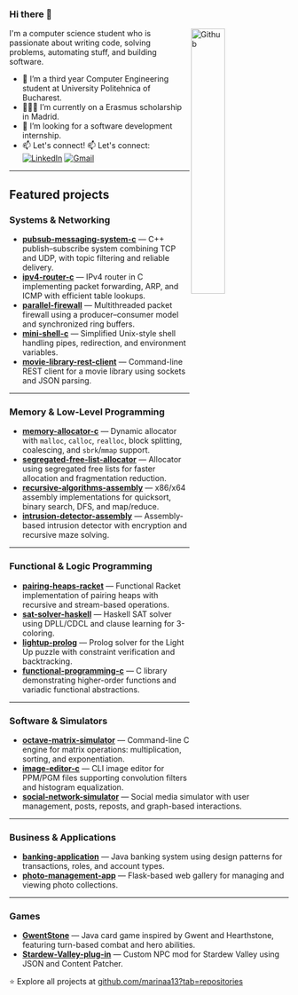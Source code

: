 ### Hi there 👋

<img width="35%" align="right" alt="Github" src="https://user-images.githubusercontent.com/48678280/88862734-4903af80-d201-11ea-968b-9c939d88a37c.gif" />

I'm a computer science student who is passionate about writing code, solving problems, automating stuff, and building software.

- 🔭 I’m a third year Computer Engineering student at University Politehnica of Bucharest.
- 🧑🏻‍🎓 I’m currently on a Erasmus scholarship in Madrid.
- 👯 I’m looking for a software development internship. 
- 📫 Let's connect! 📫 Let's connect:  
[![LinkedIn](https://img.shields.io/badge/LinkedIn-blue?logo=linkedin&logoColor=white)](https://www.linkedin.com/in/marina-simion-9a4b1b2b7/)
[![Gmail](https://img.shields.io/badge/Email-D14836?logo=gmail&logoColor=white)](mailto:mar2005simion@gmail.com)

---
## Featured projects

### Systems & Networking
- **[pubsub-messaging-system-c](https://github.com/marinaa13/pubsub-messaging-system-c)** — C++ publish–subscribe system combining TCP and UDP, with topic filtering and reliable delivery.  
- **[ipv4-router-c](https://github.com/marinaa13/ipv4-router-c)** — IPv4 router in C implementing packet forwarding, ARP, and ICMP with efficient table lookups.  
- **[parallel-firewall](https://github.com/marinaa13/parallel-firewall)** — Multithreaded packet firewall using a producer–consumer model and synchronized ring buffers.  
- **[mini-shell-c](https://github.com/marinaa13/mini-shell-c)** — Simplified Unix-style shell handling pipes, redirection, and environment variables.  
- **[movie-library-rest-client](https://github.com/marinaa13/movie-library-rest-client)** — Command-line REST client for a movie library using sockets and JSON parsing.  

---

### Memory & Low-Level Programming
- **[memory-allocator-c](https://github.com/marinaa13/memory-allocator-c)** — Dynamic allocator with `malloc`, `calloc`, `realloc`, block splitting, coalescing, and `sbrk`/`mmap` support.  
- **[segregated-free-list-allocator](https://github.com/marinaa13/segregated-free-list-allocator)** — Allocator using segregated free lists for faster allocation and fragmentation reduction.  
- **[recursive-algorithms-assembly](https://github.com/marinaa13/recursive-algorithms-assembly)** — x86/x64 assembly implementations for quicksort, binary search, DFS, and map/reduce.  
- **[intrusion-detector-assembly](https://github.com/marinaa13/intrusion-detector-assembly)** — Assembly-based intrusion detector with encryption and recursive maze solving.  

---

### Functional & Logic Programming
- **[pairing-heaps-racket](https://github.com/marinaa13/pairing-heaps-racket)** — Functional Racket implementation of pairing heaps with recursive and stream-based operations.  
- **[sat-solver-haskell](https://github.com/marinaa13/sat-solver-haskell)** — Haskell SAT solver using DPLL/CDCL and clause learning for 3-coloring.  
- **[lightup-prolog](https://github.com/marinaa13/lightup-prolog)** — Prolog solver for the Light Up puzzle with constraint verification and backtracking.  
- **[functional-programming-c](https://github.com/marinaa13/functional-programming-c)** — C library demonstrating higher-order functions and variadic functional abstractions.  

---

### Software & Simulators
- **[octave-matrix-simulator](https://github.com/marinaa13/octave-matrix-simulator)** — Command-line C engine for matrix operations: multiplication, sorting, and exponentiation.  
- **[image-editor-c](https://github.com/marinaa13/image-editor-c)** — CLI image editor for PPM/PGM files supporting convolution filters and histogram equalization.  
- **[social-network-simulator](https://github.com/marinaa13/social-network-simulator)** — Social media simulator with user management, posts, reposts, and graph-based interactions.  

---

### Business & Applications
- **[banking-application](https://github.com/marinaa13/banking-application)** — Java banking system using design patterns for transactions, roles, and account types.  
- **[photo-management-app](https://github.com/marinaa13/photo-management-app)** — Flask-based web gallery for managing and viewing photo collections.   

---

### Games
- **[GwentStone](https://github.com/marinaa13/GwentStone)** — Java card game inspired by Gwent and Hearthstone, featuring turn-based combat and hero abilities. 
- **[Stardew-Valley-plug-in](https://github.com/marinaa13/Stardew-Valley-plug-in)** — Custom NPC mod for Stardew Valley using JSON and Content Patcher.  


⭐ Explore all projects at [github.com/marinaa13?tab=repositories](https://github.com/marinaa13?tab=repositories)
